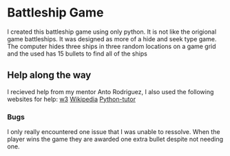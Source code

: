 # Battleship Game

I created this battleship game using only python.
It is not like the origional game battleships.
It was designed as more of a hide and seek type game.
The computer hides three ships in three random locations on a game grid
and the used has 15 bullets to find all of the ships

##  Help along the way
I recieved help from my mentor Anto Rodriguez, I also used the following websites for help:
[w3](https://www.w3schools.com/)
[Wikipedia](https://www.wikipedia.org/)
[Python-tutor](http://pythontutor.com/)

### Bugs
I only really encountered one issue that I was unable to ressolve.
When the player wins the game they are awarded one extra bullet despite not needing one.
